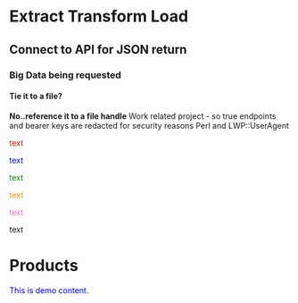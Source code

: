 # Extract Transform Load
## Connect to API for JSON return
### Big Data being requested
#### Tie it to a file?
**No..reference it to a file handle**
Work related project - so true endpoints and bearer keys are redacted for security reasons
Perl and LWP::UserAgent  


<font color=red>text</font>  
  
<font color=blue>text</font>  

<font color=green>text</font>  

<font color=darkorange>text</font>  

<font color=hotpink>text</font>  

<ffont color=purple>text</font>  

<html>
   <head>
      <title>HTML Font color</title>
   </head>
   <body>
      <h1>Products</h1>
      <p style="color:blue">This is demo content.</p>
   </body>
</html>
